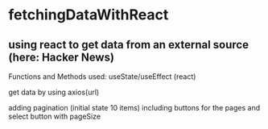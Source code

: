 # fetchingDataWithReact
## using react to get data from an external source (here: Hacker News)

Functions and Methods used:
useState/useEffect (react)

get data by using axios(url)

adding pagination (initial state 10 items)
including buttons for the pages
and select button with pageSize
